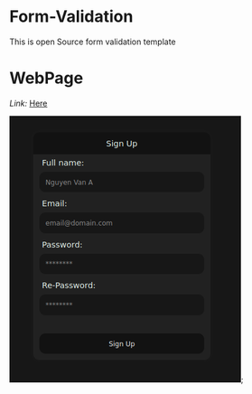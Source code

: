 # Form-Validation

This is open Source form validation template

# WebPage

*Link:* [Here](https://lebakhai13.github.io/Form-Validation/)

![image](./assets/img/preview.png);
